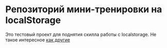 # Репозиторий мини-тренировки на localStorage

Это тестовый проект для поднятия скилла работы с localstorage. Не такое интересное [как другие](https://github.com/dians1s)
